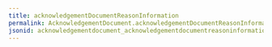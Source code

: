 ```yaml
---
title: acknowledgementDocumentReasonInformation
permalink: AcknowledgementDocument.acknowledgementDocumentReasonInformation.html
jsonid: acknowledgementdocument_acknowledgementdocumentreasoninformation
---
```

